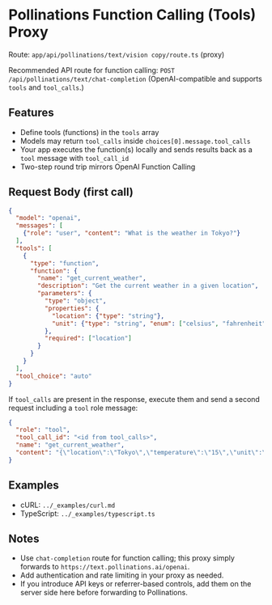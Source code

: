 # Pollinations Function Calling (Tools) Proxy

Route: `app/api/pollinations/text/vision copy/route.ts` (proxy)

Recommended API route for function calling: `POST /api/pollinations/text/chat-completion`
(OpenAI-compatible and supports `tools` and `tool_calls`.)

## Features

- Define tools (functions) in the `tools` array
- Models may return `tool_calls` inside `choices[0].message.tool_calls`
- Your app executes the function(s) locally and sends results back as a `tool` message with `tool_call_id`
- Two-step round trip mirrors OpenAI Function Calling

## Request Body (first call)

```json
{
  "model": "openai",
  "messages": [
    {"role": "user", "content": "What is the weather in Tokyo?"}
  ],
  "tools": [
    {
      "type": "function",
      "function": {
        "name": "get_current_weather",
        "description": "Get the current weather in a given location",
        "parameters": {
          "type": "object",
          "properties": {
            "location": {"type": "string"},
            "unit": {"type": "string", "enum": ["celsius", "fahrenheit"], "default": "celsius"}
          },
          "required": ["location"]
        }
      }
    }
  ],
  "tool_choice": "auto"
}
```

If `tool_calls` are present in the response, execute them and send a second request including a `tool` role message:

```json
{
  "role": "tool",
  "tool_call_id": "<id from tool_calls>",
  "name": "get_current_weather",
  "content": "{\"location\":\"Tokyo\",\"temperature\":\"15\",\"unit\":\"celsius\"}"
}
```

## Examples

- cURL: `../_examples/curl.md`
- TypeScript: `../_examples/typescript.ts`

## Notes

- Use `chat-completion` route for function calling; this proxy simply forwards to `https://text.pollinations.ai/openai`.
- Add authentication and rate limiting in your proxy as needed.
- If you introduce API keys or referrer-based controls, add them on the server side here before forwarding to Pollinations.
